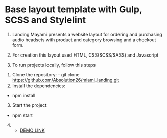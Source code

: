 # Base layout template with Gulp, SCSS and Stylelint
1. Landing Mayami presents a website layout for ordering and purchasing audio headsets with product
  and category browsing and a checkout form.

2. For creation this layout used HTML, CSS(SCSS/SASS) and Javascript

3. To run projects locally, follow this steps
  1) Clone the repository:
    - git clone https://github.com/Absolution26/miami_landing.git
  2) Install the dependencies:
   - npm install
  3) Start the project:
   - npm start

4. - [DEMO LINK](https://Absolution26.github.io/miami_landing/)
